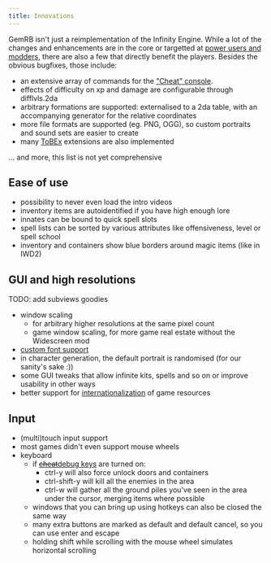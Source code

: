 ```yaml
---
title: Innovations
---
```


GemRB isn't just a reimplementation of the Infinity Engine. While a lot of the changes
and enhancements are in the core or targetted at [power users and modders](Modding.md),
there are also a few that directly benefit the players. Besides the obvious bugfixes,
those include:

  - an extensive array of commands for the ["Cheat" console](Cheats.md).
  - effects of difficulty on xp and damage are configurable through
    difflvls.2da
  - arbitrary formations are supported: externalised to a 2da table, with an
    accompanying generator for the relative coordinates
  - more file formats are supported (eg. PNG, OGG), so custom portraits and sound sets
    are easier to create
  - many [ToBEx](ToBEx.md) extensions are also implemented
  
... and more, this list is not yet comprehensive

## Ease of use
  - possibility to never even load the intro videos
  - inventory items are autoidentified if you have high enough lore
  - innates can be bound to quick spell slots
  - spell lists can be sorted by various attributes like offensiveness,
    level or spell school
  - inventory and containers show blue borders around magic items (like
    in IWD2)

## GUI and high resolutions
TODO: add subviews goodies
 - window scaling
   - for arbitrary higher resolutions at the same pixel count
   - game window scaling, for more game real estate without the Widescreen mod
 - [custom font support](Fonts.md)
 - in character generation, the default portrait is randomised (for our sanity's
   sake :))
 - some GUI tweaks that allow infinite kits, spells and so on or improve usability
   in other ways
 - better support for [internationalization](Text-encodings.md) of game resources


## Input
 - (multi)touch input support
 - most games didn't even support mouse wheels
 - keyboard
     - if [~~cheat~~debug keys](Cheats.md) are turned on:
       - ctrl-y will also force unlock doors and containers
       - ctrl-shift-y will kill all the enemies in the area
       - ctrl-w will gather all the ground piles you've seen in
         the area under the cursor, merging items where possible 
     - windows that you can bring up using hotkeys can also be
       closed the same way
     - many extra buttons are marked as default and default cancel,
       so you can use enter and escape
   - holding shift while scrolling with the mouse wheel simulates horizontal scrolling

